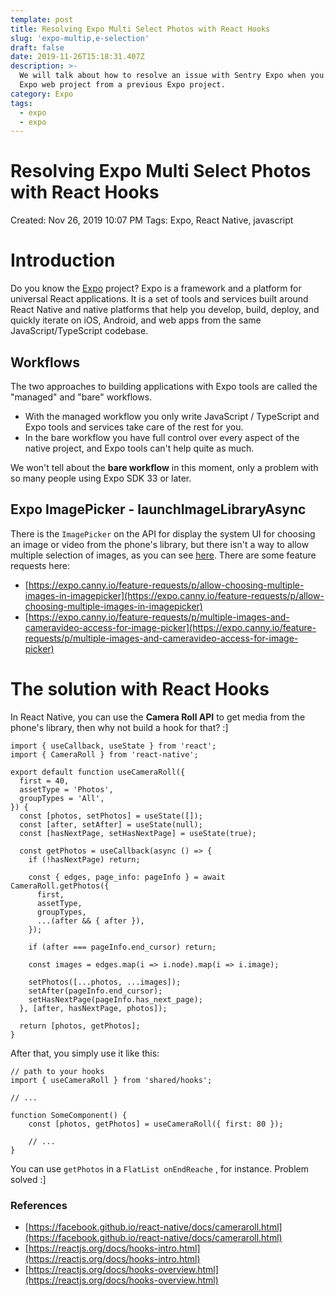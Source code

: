 ```yaml
---
template: post
title: Resolving Expo Multi Select Photos with React Hooks
slug: 'expo-multip,e-selection'
draft: false
date: 2019-11-26T15:18:31.407Z
description: >-
  We will talk about how to resolve an issue with Sentry Expo when you create an
  Expo web project from a previous Expo project.
category: Expo
tags:
  - expo
  - expo
---
```

# Resolving Expo Multi Select Photos with React Hooks

Created: Nov 26, 2019 10:07 PM
Tags: Expo, React Native, javascript

# Introduction

Do you know the [Expo](https://expo.io) project? Expo is a framework and a platform for universal React applications. It is a set of tools and services built around React Native and native platforms that help you develop, build, deploy, and quickly iterate on iOS, Android, and web apps from the same JavaScript/TypeScript codebase.

## Workflows

The two approaches to building applications with Expo tools are called the "managed" and "bare" workflows.

- With the managed workflow you only write JavaScript / TypeScript and Expo tools and services take care of the rest for you.
- In the bare workflow you have full control over every aspect of the native project, and Expo tools can't help quite as much.

We won't tell about the **bare workflow** in this moment, only a problem with so many people using Expo SDK 33 or later.

## Expo ImagePicker - launchImageLibraryAsync

There is the `ImagePicker` on the API for display the system UI for choosing an image or video from the phone's library, but there isn't a way to allow multiple selection of images, as you can see [here](https://docs.expo.io/versions/v35.0.0/sdk/imagepicker/#imagepickerlaunchimagelibraryasyncoptions). There are some feature requests here:

- [https://expo.canny.io/feature-requests/p/allow-choosing-multiple-images-in-imagepicker](https://expo.canny.io/feature-requests/p/allow-choosing-multiple-images-in-imagepicker)
- [https://expo.canny.io/feature-requests/p/multiple-images-and-cameravideo-access-for-image-picker](https://expo.canny.io/feature-requests/p/multiple-images-and-cameravideo-access-for-image-picker)

# The solution with React Hooks

In React Native, you can use the **Camera Roll API** to get media from the phone's library, then why not build a hook for that? :]

    import { useCallback, useState } from 'react';
    import { CameraRoll } from 'react-native';
    
    export default function useCameraRoll({
      first = 40,
      assetType = 'Photos',
      groupTypes = 'All',
    }) {
      const [photos, setPhotos] = useState([]);
      const [after, setAfter] = useState(null);
      const [hasNextPage, setHasNextPage] = useState(true);
    
      const getPhotos = useCallback(async () => {
        if (!hasNextPage) return;
    
        const { edges, page_info: pageInfo } = await CameraRoll.getPhotos({
          first,
          assetType,
          groupTypes,
          ...(after && { after }),
        });
    
        if (after === pageInfo.end_cursor) return;
    
        const images = edges.map(i => i.node).map(i => i.image);
    
        setPhotos([...photos, ...images]);
        setAfter(pageInfo.end_cursor);
        setHasNextPage(pageInfo.has_next_page);
      }, [after, hasNextPage, photos]);
    
      return [photos, getPhotos];
    }

After that, you simply use it like this:

    // path to your hooks
    import { useCameraRoll } from 'shared/hooks';
    
    // ...
    
    function SomeComponent() {
    	const [photos, getPhotos] = useCameraRoll({ first: 80 });
    
    	// ...
    }

You can use `getPhotos` in a `FlatList onEndReache` , for instance.
Problem solved :]

### References

- [https://facebook.github.io/react-native/docs/cameraroll.html](https://facebook.github.io/react-native/docs/cameraroll.html)
- [https://reactjs.org/docs/hooks-intro.html](https://reactjs.org/docs/hooks-intro.html)
- [https://reactjs.org/docs/hooks-overview.html](https://reactjs.org/docs/hooks-overview.html)
